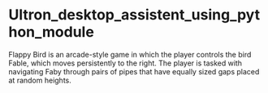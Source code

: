 # Ultron_desktop_assistent_using_python_module
Flappy Bird is an arcade-style game in which the player controls the bird Fable, which moves persistently to the right. The player is tasked with navigating Faby through pairs of pipes that have equally sized gaps placed at random heights.
